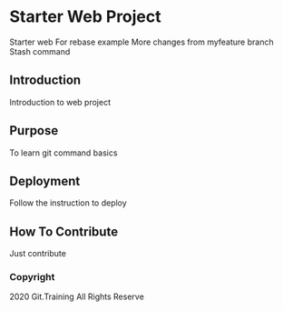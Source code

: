 # Starter Web Project
Starter web
For rebase example
More changes from myfeature branch
Stash command
## Introduction
Introduction to web project

## Purpose
To learn git command basics


## Deployment
Follow the instruction to deploy


## How To Contribute
Just contribute

### Copyright
2020 Git.Training All Rights Reserve
